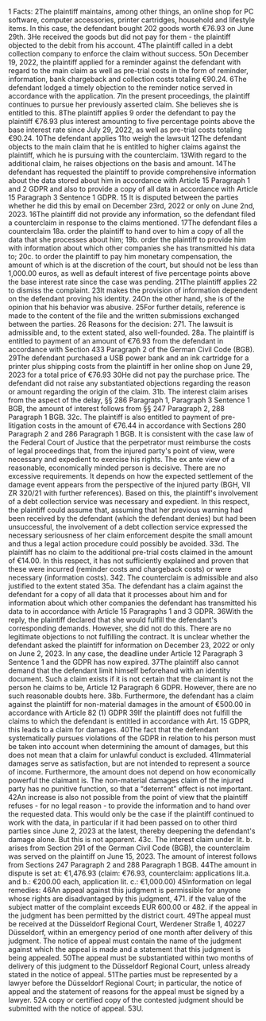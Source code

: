 1 Facts:
2The plaintiff maintains, among other things, an online shop for PC software, computer accessories, printer cartridges, household and lifestyle items. In this case, the defendant bought 202 goods worth €76.93 on June 29th.
3He received the goods but did not pay for them - the plaintiff objected to the debit from his account.
4The plaintiff called in a debt collection company to enforce the claim without success.
5On December 19, 2022, the plaintiff applied for a reminder against the defendant with regard to the main claim as well as pre-trial costs in the form of reminder, information, bank chargeback and collection costs totaling €90.24.
6The defendant lodged a timely objection to the reminder notice served in accordance with the application.
7In the present proceedings, the plaintiff continues to pursue her previously asserted claim. She believes she is entitled to this.
8The plaintiff applies
9 order the defendant to pay the plaintiff €76.93 plus interest amounting to five percentage points above the base interest rate since July 29, 2022, as well as pre-trial costs totaling €90.24.
10The defendant applies
11to weigh the lawsuit
12The defendant objects to the main claim that he is entitled to higher claims against the plaintiff, which he is pursuing with the counterclaim.
13With regard to the additional claim, he raises objections on the basis and amount.
14The defendant has requested the plaintiff to provide comprehensive information about the data stored about him in accordance with Article 15 Paragraph 1 and 2 GDPR and also to provide a copy of all data in accordance with Article 15 Paragraph 3 Sentence 1 GDPR.
15 It is disputed between the parties whether he did this by email on December 23rd, 2022 or only on June 2nd, 2023.
16The plaintiff did not provide any information, so the defendant filed a counterclaim in response to the claims mentioned.
17The defendant files a counterclaim
18a. order the plaintiff to hand over to him a copy of all the data that she processes about him;
19b. order the plaintiff to provide him with information about which other companies she has transmitted his data to;
20c. to order the plaintiff to pay him monetary compensation, the amount of which is at the discretion of the court, but should not be less than 1,000.00 euros, as well as default interest of five percentage points above the base interest rate since the case was pending.
21The plaintiff applies
22 to dismiss the complaint.
23It makes the provision of information dependent on the defendant proving his identity.
24On the other hand, she is of the opinion that his behavior was abusive.
25For further details, reference is made to the content of the file and the written submissions exchanged between the parties.
26 Reasons for the decision:
271. The lawsuit is admissible and, to the extent stated, also well-founded.
28a. The plaintiff is entitled to payment of an amount of €76.93 from the defendant in accordance with Section 433 Paragraph 2 of the German Civil Code (BGB).
29The defendant purchased a USB power bank and an ink cartridge for a printer plus shipping costs from the plaintiff in her online shop on June 29, 2023 for a total price of €76.93
30He did not pay the purchase price. The defendant did not raise any substantiated objections regarding the reason or amount regarding the origin of the claim.
31b. The interest claim arises from the aspect of the delay, §§ 286 Paragraph 1, Paragraph 3 Sentence 1 BGB, the amount of interest follows from §§ 247 Paragraph 2, 288 Paragraph 1 BGB.
32c. The plaintiff is also entitled to payment of pre-litigation costs in the amount of €76.44 in accordance with Sections 280 Paragraph 2 and 286 Paragraph 1 BGB. It is consistent with the case law of the Federal Court of Justice that the perpetrator must reimburse the costs of legal proceedings that, from the injured party's point of view, were necessary and expedient to exercise his rights. The ex ante view of a reasonable, economically minded person is decisive. There are no excessive requirements. It depends on how the expected settlement of the damage event appears from the perspective of the injured party (BGH, VII ZR 320/21 with further references). Based on this, the plaintiff's involvement of a debt collection service was necessary and expedient. In this respect, the plaintiff could assume that, assuming that her previous warning had been received by the defendant (which the defendant denies) but had been unsuccessful, the involvement of a debt collection service expressed the necessary seriousness of her claim enforcement despite the small amount and thus a legal action procedure could possibly be avoided.
33d. The plaintiff has no claim to the additional pre-trial costs claimed in the amount of €14.00. In this respect, it has not sufficiently explained and proven that these were incurred (reminder costs and chargeback costs) or were necessary (information costs).
342. The counterclaim is admissible and also justified to the extent stated
35a. The defendant has a claim against the defendant for a copy of all data that it processes about him and for information about which other companies the defendant has transmitted his data to in accordance with Article 15 Paragraphs 1 and 3 GDPR.
36With the reply, the plaintiff declared that she would fulfill the defendant's corresponding demands. However, she did not do this. There are no legitimate objections to not fulfilling the contract. It is unclear whether the defendant asked the plaintiff for information on December 23, 2022 or only on June 2, 2023. In any case, the deadline under Article 12 Paragraph 3 Sentence 1 and the GDPR has now expired.
37The plaintiff also cannot demand that the defendant limit himself beforehand with an identity document. Such a claim exists if it is not certain that the claimant is not the person he claims to be, Article 12 Paragraph 6 GDPR. However, there are no such reasonable doubts here.
38b. Furthermore, the defendant has a claim against the plaintiff for non-material damages in the amount of €500.00 in accordance with Article 82 (1) GDPR
39If the plaintiff does not fulfill the claims to which the defendant is entitled in accordance with Art. 15 GDPR, this leads to a claim for damages.
40The fact that the defendant systematically pursues violations of the GDPR in relation to his person must be taken into account when determining the amount of damages, but this does not mean that a claim for unlawful conduct is excluded.
41Immaterial damages serve as satisfaction, but are not intended to represent a source of income. Furthermore, the amount does not depend on how economically powerful the claimant is. The non-material damages claim of the injured party has no punitive function, so that a “deterrent” effect is not important.
42An increase is also not possible from the point of view that the plaintiff refuses - for no legal reason - to provide the information and to hand over the requested data. This would only be the case if the plaintiff continued to work with the data, in particular if it had been passed on to other third parties since June 2, 2023 at the latest, thereby deepening the defendant's damage alone. But this is not apparent.
43c. The interest claim under lit. b. arises from Section 291 of the German Civil Code (BGB), the counterclaim was served on the plaintiff on June 15, 2023. The amount of interest follows from Sections 247 Paragraph 2 and 288 Paragraph 1 BGB.
44The amount in dispute is set at: €1,476.93 (claim: €76.93, counterclaim: applications lit.a. and b.: €200.00 each, application lit. c.: €1,000.00)
45Information on legal remedies:
46An appeal against this judgment is permissible for anyone whose rights are disadvantaged by this judgment,
471. if the value of the subject matter of the complaint exceeds EUR 600.00 or
482. if the appeal in the judgment has been permitted by the district court.
49The appeal must be received at the Düsseldorf Regional Court, Werdener Straße 1, 40227 Düsseldorf, within an emergency period of one month after delivery of this judgment. The notice of appeal must contain the name of the judgment against which the appeal is made and a statement that this judgment is being appealed.
50The appeal must be substantiated within two months of delivery of this judgment to the Düsseldorf Regional Court, unless already stated in the notice of appeal.
51The parties must be represented by a lawyer before the Düsseldorf Regional Court; in particular, the notice of appeal and the statement of reasons for the appeal must be signed by a lawyer.
52A copy or certified copy of the contested judgment should be submitted with the notice of appeal.
53U.
